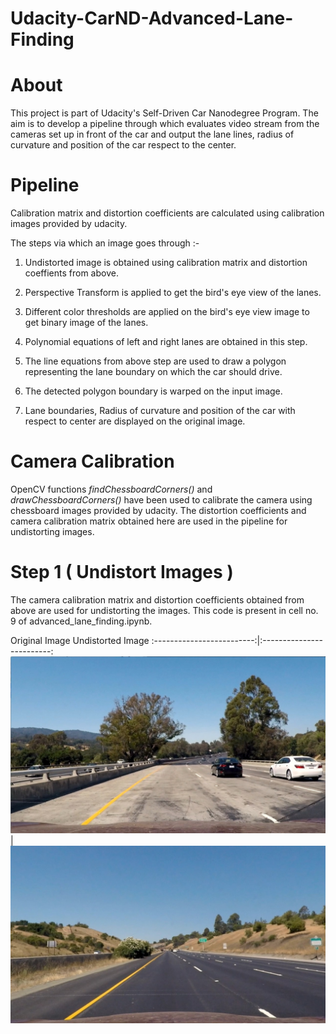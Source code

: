 # Udacity-CarND-Advanced-Lane-Finding

# About

This project is part of Udacity's Self-Driven Car Nanodegree Program. The aim is to develop a pipeline through which evaluates video stream from the cameras set up in front of the car and output the lane lines, radius of curvature and position of the car respect to the center.

# Pipeline

Calibration matrix and distortion coefficients are calculated using calibration images provided by udacity. 

The steps via which an image goes through :-

1) Undistorted image is obtained using calibration matrix and distortion coeffients from above.

2) Perspective Transform is applied to get the bird's eye view of the lanes.

3) Different color thresholds are applied on the bird's eye view image to get binary image of the lanes.

4) Polynomial equations of left and right lanes are obtained in this step.

5) The line equations from above step are used to draw a polygon representing the lane boundary on which the car should drive.

6) The detected polygon boundary is warped on the input image.

7) Lane boundaries, Radius of curvature and position of the car with respect to center are displayed on the original image.


# Camera Calibration

OpenCV functions *findChessboardCorners()* and *drawChessboardCorners()* have been used to calibrate the camera using chessboard images provided by udacity. The distortion coefficients and camera calibration matrix obtained here are used in the pipeline for undistorting images.


# Step 1 ( Undistort Images )

The camera calibration matrix and distortion coefficients obtained from above are used for undistorting the images. This code is present in cell no. 9 of advanced_lane_finding.ipynb.

Original Image                  Undistorted Image
:-------------------------:|:-------------------------:
![](https://github.com/imindrajit/Udacity-CarND-Advanced-Lane-Finding/blob/master/output_images/undistorted_images/test1/original.jpg)  |  ![](https://github.com/imindrajit/Udacity-CarND-Advanced-Lane-Finding/blob/master/output_images/undistorted_images/straight_lines1/undist.jpg)
